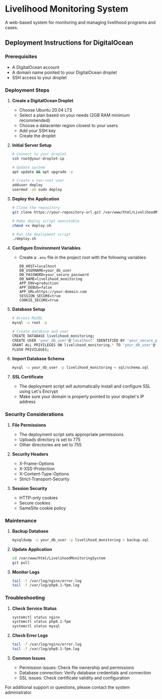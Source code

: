 # Livelihood Monitoring System

A web-based system for monitoring and managing livelihood programs and cases.

## Deployment Instructions for DigitalOcean

### Prerequisites
- A DigitalOcean account
- A domain name pointed to your DigitalOcean droplet
- SSH access to your droplet

### Deployment Steps

1. **Create a DigitalOcean Droplet**
   - Choose Ubuntu 20.04 LTS
   - Select a plan based on your needs (2GB RAM minimum recommended)
   - Choose a datacenter region closest to your users
   - Add your SSH key
   - Create the droplet

2. **Initial Server Setup**
   ```bash
   # Connect to your droplet
   ssh root@your-droplet-ip

   # Update system
   apt update && apt upgrade -y

   # Create a non-root user
   adduser deploy
   usermod -aG sudo deploy
   ```

3. **Deploy the Application**
   ```bash
   # Clone the repository
   git clone https://your-repository-url.git /var/www/html/LivelihoodMonitoringSystem

   # Make deploy script executable
   chmod +x deploy.sh

   # Run the deployment script
   ./deploy.sh
   ```

4. **Configure Environment Variables**
   - Create a `.env` file in the project root with the following variables:
     ```
     DB_HOST=localhost
     DB_USERNAME=your_db_user
     DB_PASSWORD=your_secure_password
     DB_NAME=livelihood_monitoring
     APP_ENV=production
     APP_DEBUG=false
     APP_URL=https://your-domain.com
     SESSION_SECURE=true
     COOKIE_SECURE=true
     ```

5. **Database Setup**
   ```bash
   # Access MySQL
   mysql -u root -p

   # Create database and user
   CREATE DATABASE livelihood_monitoring;
   CREATE USER 'your_db_user'@'localhost' IDENTIFIED BY 'your_secure_password';
   GRANT ALL PRIVILEGES ON livelihood_monitoring.* TO 'your_db_user'@'localhost';
   FLUSH PRIVILEGES;
   ```

6. **Import Database Schema**
   ```bash
   mysql -u your_db_user -p livelihood_monitoring < sql/schema.sql
   ```

7. **SSL Certificate**
   - The deployment script will automatically install and configure SSL using Let's Encrypt
   - Make sure your domain is properly pointed to your droplet's IP address

### Security Considerations

1. **File Permissions**
   - The deployment script sets appropriate permissions
   - Uploads directory is set to 775
   - Other directories are set to 755

2. **Security Headers**
   - X-Frame-Options
   - X-XSS-Protection
   - X-Content-Type-Options
   - Strict-Transport-Security

3. **Session Security**
   - HTTP-only cookies
   - Secure cookies
   - SameSite cookie policy

### Maintenance

1. **Backup Database**
   ```bash
   mysqldump -u your_db_user -p livelihood_monitoring > backup.sql
   ```

2. **Update Application**
   ```bash
   cd /var/www/html/LivelihoodMonitoringSystem
   git pull
   ```

3. **Monitor Logs**
   ```bash
   tail -f /var/log/nginx/error.log
   tail -f /var/log/php8.1-fpm.log
   ```

### Troubleshooting

1. **Check Service Status**
   ```bash
   systemctl status nginx
   systemctl status php8.1-fpm
   systemctl status mysql
   ```

2. **Check Error Logs**
   ```bash
   tail -f /var/log/nginx/error.log
   tail -f /var/log/php8.1-fpm.log
   ```

3. **Common Issues**
   - Permission issues: Check file ownership and permissions
   - Database connection: Verify database credentials and connection
   - SSL issues: Check certificate validity and configuration

For additional support or questions, please contact the system administrator. 